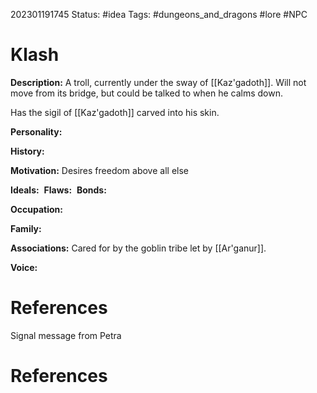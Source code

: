 202301191745
Status: #idea
Tags: #dungeons_and_dragons #lore #NPC 

# Klash
**Description:** A troll, currently under the sway of [[Kaz'gadoth]]. Will not move from its bridge, but could be talked to when he calms down.

Has the sigil of [[Kaz'gadoth]] carved into his skin.

**Personality:** 

**History:** 

**Motivation:** Desires freedom above all else

**Ideals:** 
**Flaws:** 
**Bonds:** 

**Occupation:** 

**Family:** 

**Associations:** Cared for by the goblin tribe let by [[Ar'ganur]].

**Voice:** 

# References
Signal message from Petra


# References